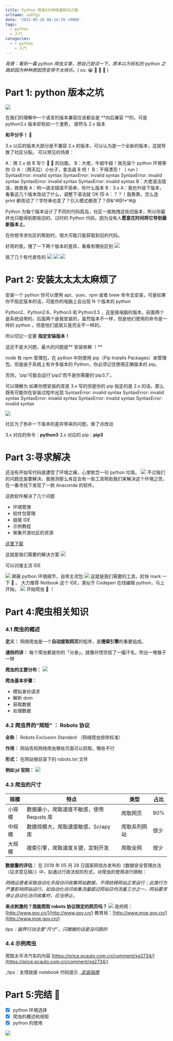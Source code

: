 ```yaml
---
title: Python 爬虫5分钟快速踩坑之路
urlname: sa8fgx
date: '2022-05-26 08:14:39 +0000'
tags:
  - python
  - 入门
categories:
  - - python
    - 入门
---
```


_背景：看到一篇 python 爬虫文章，想自己尝试一下，原本以为轻松的 python 之路却因为种种原因而变得不太快乐。_( os: 😭 🐂 🐍 🍜 )

# Part 1: python 版本之坑

![](http://rfxd3bqqt.hn-bkt.clouddn.com/blog/FrmrBlbLn8IHCH-U38ajUu9N7rPX.png)

在我们的理解中一个语言的版本兼容应该都会是 **向后兼容 **的，可是 python3.x 版本却宛如一个渣男，
居然与 2.x 版本

**和平分手！ 👋**

3.x 以后的版本大部分是不兼容 2.x 的版本，可以认为是一个全新的版本，这就导致了社区分裂。
可以预见的场景：

A：用 2.x 给 B 写个 🐂 🍺 的功能。
B：大佬，牛蛙牛蛙！我先装个 python 环境等你 😗
A：（两天后）小伙子，拿去装 B 吧！
B：干得漂亮！（ run ）
SyntaxError: invalid syntax
SyntaxError: invalid syntax
SyntaxError: invalid syntax
SyntaxError: invalid syntax
SyntaxError: invalid syntax
B：大佬语法错误，救救我
A：哟～语法错误不简单，你什么版本
B：3.x
A：我也升级下版本，看看这几个版本改动了什么，调整下语法就 OK 😼
A：？？！我靠靠，怎么连 print 都改动了？字符串也变了？引入模式都改了？@&^#@!\*^#@

Python 为每个版本设计了不同的代码孤岛，社区一直拖拽这些旧版本，所以你最终也只能得到那些旧的、过时的 Python 代码，因为没有人**愿意花时间将它导到最新版本上**。

在你想寻求社区的帮助时，很大可能只能获取到旧的代码。

好奇的我，搜了一下两个版本的差异，看看有哪些区别
![](http://rfxd3bqqt.hn-bkt.clouddn.com/blog/FuzrAPTlQvugefFlyKVa4jxzU6bH.png)

挑了几个有代表性的
![](https://cdn.nlark.com/yuque/0/2021/png/131211/1617545882780-61cdc6a0-c255-4b14-8dca-bba53b61dece.png)
![](http://rfxd3bqqt.hn-bkt.clouddn.com/blog/FohL-vvUGuvPZYIuWUYi73Fzd1xJ.png)
![](http://rfxd3bqqt.hn-bkt.clouddn.com/blog/FnsbKT1n-N3488WpcBZAMpYt99Sj.png)

# Part 2: 安装太太太太麻烦了

安装一个 python 你可以使用 apt、yum、rpm 或者 brew 命令去安装，可是如果你不指定版本的话，可能你的电脑上会出现 N 个版本的 python

Python2、Python2.6、Python3 和 Python3.5 ，这是我电脑的版本，前面两个是系统自带的，后面两个是我安装的，虽然版本不一样，但是他们使用的命令是一样的 python ，但是他们底层又是完全不一样的。

所以切记一定要 **指定安装版本！**

这还不是大问题，最大的问题是** 安装依赖 ！**

node 有 npm 管理包，在 python 中则使用 pip（Pip Installs Packages）来管理包，但是由于系统上有许多版本的 Python，你必须记住使用正确版本的 pip。

否则，'pip'可能会运行'pip2'而不是你需要的'pip3.7'。

可以理解为 如果你想安装的库是 3.x 写的但是你的 pip 指定的是 2.x 的话，那么既有可能你在安装过程中出现
SyntaxError: invalid syntax
SyntaxError: invalid syntax
SyntaxError: invalid syntax
SyntaxError: invalid syntax
SyntaxError: invalid syntax

![](http://rfxd3bqqt.hn-bkt.clouddn.com/blog/FocyjzaQ92quDMkzj9zGinVIIgTR.png)

社区为了弥补一下版本的差异带来的问题，做了点改动

3.x 对应的命令：**python3**
3.x 对应的 pip：**pip3**

# Part 3:寻求解决

还没有开始写代码就遭受了环境之痛，心里默念一句 python 垃圾。
![](http://rfxd3bqqt.hn-bkt.clouddn.com/blog/FkGIEzgSO3jF75YVx_gFAC5XXY1F.png)
不过我们的问题还是要解决，我猜测那么肯定会有一些工具帮助我们来解决这个环境之苦，在一番寻找下发现了一款 Anaconda 的软件。

这款软件解决了几个问题

- 环境管理
- 软件包管理
- 链接 IDE
- 示例教程
- 聚集开源社区的资源

[这里下载](https://www.anaconda.com/products/individual)

这就是我们需要的解决方案
![](http://rfxd3bqqt.hn-bkt.clouddn.com/blog/FkC31h2VdyqoqkgkXMYPDPSlUu58.png)

可以对接主流 IDE

![](http://rfxd3bqqt.hn-bkt.clouddn.com/blog/FsuLDYxnkh_2Y7VaA6SMuJsUDTey.png)
屏蔽 python 环境细节，自带主流包
![](https://cdn.nlark.com/yuque/0/2021/png/131211/1617547102897-8ad038ea-d48c-441c-aed0-d4a67de0ceb0.png)
这就是我们需要的工具，赶快 mark 一下 📝 。
大力推荐 Notbook 这个 IDE，类似于 Codepen 在线编辑 python，马上开始。
![](http://rfxd3bqqt.hn-bkt.clouddn.com/blog/FqxDxLcW4DAQ4CBSWkjnh6EWQTvg.png)
开始爬虫 🐛 ！

# Part 4:爬虫相关知识

### 4.1 爬虫的概述

**定义：**
网络爬虫是一个**自动提取网页**的程序，是**搜索引擎**的重要组成。

**通俗的讲：**
每个爬虫都是你的「分身」。就像孙悟空拔了一撮汗毛，吹出一堆猴子一样

**爬虫的主要分布：**
![](http://rfxd3bqqt.hn-bkt.clouddn.com/blog/FsdnEvzhCMQbhgPcqALqfYiZwT0S.png)

**爬虫基本步骤：**

- 模拟身份请求
- 解析 dom
- 获取数据
- 处理数据

### 4.2 爬虫界的“规矩” ： Robots 协议

**全称：**
Robots Exclusion Standard （网络爬虫排除标准）

**作用：**
网站告知网络爬虫哪些页面可以抓取，哪些不行

**形式：**
在网站根目录下的 robots.txt 文件

**例如 jd 官网：**
![](http://rfxd3bqqt.hn-bkt.clouddn.com/blog/FhaBqFrLK_Bm66u1nwZO_INJnm3q.png)

### 4.3 爬虫的尺寸

| 规模   | 特点                                      | 类型         | 占比 |
| ------ | ----------------------------------------- | ------------ | ---- |
| 小规模 | 数据量小，爬取速度不敏感，使用 Requsts 库 | 爬取网页     | 90%  |
| 中规模 | 数据规模大，爬取速度敏感，Scrapy 库       | 爬取系列网站 | 很少 |
| 大规模 | 搜索引擎，爬取速度关键，定制开发          | 爬取全网     | 很少 |

**数据量的评估：**
在 2019 年 05 月 28 日国家网信办发布的《数据安全管理办法（征求意见稿）》中，拟通过行政法规的形式，对爬虫的使用进行限制：

_网络运营者采取自动化手段访问收集网站数据，不得妨碍网站正常运行；此类行为严重影响网站运行，如自动化访问收集流量超过网站日均流量三分之一，网站要求停止自动化访问收集时，应当停止。_

**来点刺激的？我能爬取 robots 协议限定的网页吗？**
![](http://rfxd3bqqt.hn-bkt.clouddn.com/blog/FmpDYwITZyZGzOyVGbtwCekAINbM.png)
政府网：[http://www.gov.cn/](http://www.gov.cn/)
教育局：[http://www.moe.gov.cn/](http://www.moe.gov.cn/)

_tips：越界行动注意“尺寸”，只蹭蹭的话是没问题的_

### 4.4 示例爬虫

爬取太平洋汽车的内容
[https://price.pcauto.com.cn/comment/sg2734/](https://price.pcauto.com.cn/comment/sg2734/)

_tips：友情链接 notebook 代码提示 _[_安装指南_](https://www.jianshu.com/p/2e8a6596139a)

#

# Part 5:完结 🎉

- [x] python 环境选择
- [x] 爬虫的概述和规矩
- [x] python 的使用

![](https://cdn.nlark.com/yuque/0/2021/png/131211/1617547281487-e55a9915-fc4e-44a9-b444-8b4e53240ad4.png)

##
